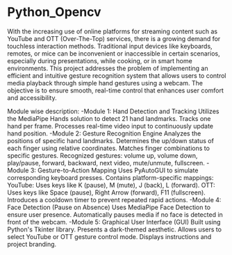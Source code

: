 ﻿# Python_Opencv
With the increasing use of online platforms for streaming content such as YouTube and OTT (Over-The-Top) services, there is a growing demand for touchless interaction methods. Traditional input devices like keyboards, remotes, or mice can be inconvenient or inaccessible in certain scenarios, especially during presentations, while cooking, or in smart home environments. This project addresses the problem of implementing an efficient and intuitive gesture recognition system that allows users to control media playback through simple hand gestures using a webcam. The objective is to ensure smooth, real-time control that enhances user comfort and accessibility.

Module wise description:
-Module 1: Hand Detection and Tracking
Utilizes the MediaPipe Hands solution to detect 21 hand landmarks.
Tracks one hand per frame.
Processes real-time video input to continuously update hand position.
-Module 2: Gesture Recognition Engine
Analyzes the positions of specific hand landmarks.
Determines the up/down status of each finger using relative coordinates.
Matches finger combinations to specific gestures.
Recognized gestures: volume up, volume down, play/pause, forward, backward, next video, mute/unmute, fullscreen.
-Module 3: Gesture-to-Action Mapping
Uses PyAutoGUI to simulate corresponding keyboard presses.
Contains platform-specific mappings:
YouTube: Uses keys like K (pause), M (mute), J (back), L (forward).
OTT: Uses keys like Space (pause), Right Arrow (forward), F11 (fullscreen).
Introduces a cooldown timer to prevent repeated rapid actions.
-Module 4: Face Detection (Pause on Absence)
Uses MediaPipe Face Detection to ensure user presence.
Automatically pauses media if no face is detected in front of the webcam.
-Module 5: Graphical User Interface (GUI)
Built using Python's Tkinter library.
Presents a dark-themed aesthetic.
Allows users to select YouTube or OTT gesture control mode.
Displays instructions and project branding.

